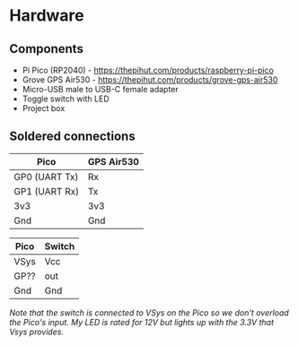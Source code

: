 # Hardware

## Components

* Pi Pico (RP2040) - https://thepihut.com/products/raspberry-pi-pico
* Grove GPS Air530 - https://thepihut.com/products/grove-gps-air530
* Micro-USB male to USB-C female adapter
* Toggle switch with LED
* Project box

## Soldered connections

| Pico | GPS Air530 |
|------|----------|
| GP0 (UART Tx) | Rx |
| GP1 (UART Rx) | Tx |
| 3v3 |  3v3 |
| Gnd |  Gnd |

| Pico | Switch |
|------|--------|
| VSys | Vcc |
| GP?? | out |
| Gnd | Gnd |

*Note that the switch is connected to VSys on the Pico so we don't overload the Pico's input. My LED is rated for 12V but lights up with the 3.3V that Vsys provides.*
